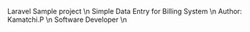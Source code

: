 Laravel Sample project \n
Simple Data Entry for Billing System \n
Author: Kamatchi.P \n
Software Developer \n
